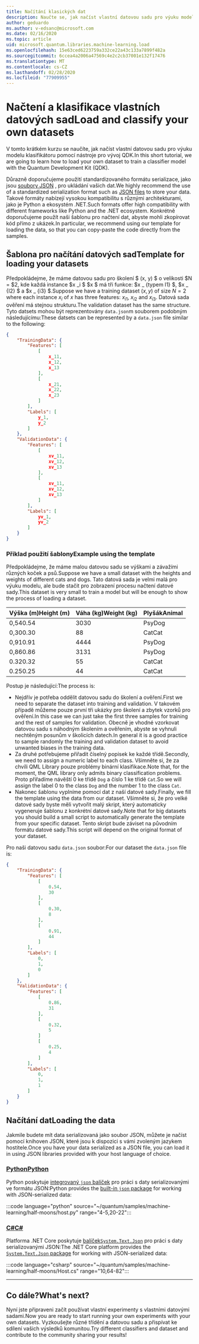 ```yaml
---
title: Načítání klasických dat
description: Naučte se, jak načíst vlastní datovou sadu pro výuku modelu klasifikátoru pomocí Microsoft Quantum Development Kit (QDK).
author: geduardo
ms.author: v-edsanc@microsoft.com
ms.date: 02/16/2020
ms.topic: article
uid: microsoft.quantum.libraries.machine-learning.load
ms.openlocfilehash: 15e63ced6223759a332ce22a43c133a7899f482a
ms.sourcegitcommit: 6ccea4a2006a47569c4e2c2cb37001e132f17476
ms.translationtype: MT
ms.contentlocale: cs-CZ
ms.lasthandoff: 02/28/2020
ms.locfileid: "77909955"
---
```

# <a name="load-and-classify-your-own-datasets"></a><span data-ttu-id="328a5-103">Načtení a klasifikace vlastních datových sad</span><span class="sxs-lookup"><span data-stu-id="328a5-103">Load and classify your own datasets</span></span>

<span data-ttu-id="328a5-104">V tomto krátkém kurzu se naučíte, jak načíst vlastní datovou sadu pro výuku modelu klasifikátoru pomocí nástroje pro vývoj QDK.</span><span class="sxs-lookup"><span data-stu-id="328a5-104">In this short tutorial, we are going to learn how to load your own dataset to train a classifier model with the Quantum Development Kit (QDK).</span></span>

<span data-ttu-id="328a5-105">Důrazně doporučujeme použití standardizovaného formátu serializace, jako jsou [soubory JSON](https://en.wikipedia.org/wiki/JSON) , pro ukládání vašich dat.</span><span class="sxs-lookup"><span data-stu-id="328a5-105">We highly recommend the use of a standardized serialization format such as [JSON files](https://en.wikipedia.org/wiki/JSON) to store your data.</span></span>
<span data-ttu-id="328a5-106">Takové formáty nabízejí vysokou kompatibilitu s různými architekturami, jako je Python a ekosystém .NET.</span><span class="sxs-lookup"><span data-stu-id="328a5-106">Such formats offer high compatibility with different frameworks like Python and the .NET ecosystem.</span></span>
<span data-ttu-id="328a5-107">Konkrétně doporučujeme použít naši šablonu pro načtení dat, abyste mohli zkopírovat kód přímo z ukázek.</span><span class="sxs-lookup"><span data-stu-id="328a5-107">In particular, we recommend using our template for loading the data, so that you can copy-paste the code directly from the samples.</span></span>

## <a name="template-for-loading-your-datasets"></a><span data-ttu-id="328a5-108">Šablona pro načítání datových sad</span><span class="sxs-lookup"><span data-stu-id="328a5-108">Template for loading your datasets</span></span>

<span data-ttu-id="328a5-109">Předpokládejme, že máme datovou sadu pro školení $ (x, y) $ o velikosti $N = $2, kde každá instance $x _i $ $x $ má tři funkce: $x _ {typem I1} $, $x _ {I2} $ a $x _ {i3} $.</span><span class="sxs-lookup"><span data-stu-id="328a5-109">Suppose we have a training dataset $(x, y)$ of size $N=2$ where each instance $x_i$ of $x$ has three features: $x_{i1}$, $x_{i2}$ and $x_{i3}$.</span></span>
<span data-ttu-id="328a5-110">Datová sada ověření má stejnou strukturu.</span><span class="sxs-lookup"><span data-stu-id="328a5-110">The validation dataset has the same structure.</span></span>
<span data-ttu-id="328a5-111">Tyto datsets mohou být reprezentovány `data.json`m souborem podobným následujícímu:</span><span class="sxs-lookup"><span data-stu-id="328a5-111">These datsets can be represented by a `data.json` file similar to the following:</span></span>

```json
{
    "TrainingData": {
        "Features": [
            [
                x_11,
                x_12,
                x_13
            ],
            [
                x_21,
                x_22,
                x_23
            ]
        ],
        "Labels": [
            y_1,
            y_2
        ]
    },
    "ValidationData": {
        "Features": [
            [
                xv_11,
                xv_12,
                xv_13
            ],
            [
                xv_11,
                xv_12,
                xv_13
            ]
        ],
        "Labels": [
            yv_1,
            yv_2
        ]
    }
}
```

### <a name="example-using-the-template"></a><span data-ttu-id="328a5-112">Příklad použití šablony</span><span class="sxs-lookup"><span data-stu-id="328a5-112">Example using the template</span></span>

<span data-ttu-id="328a5-113">Předpokládejme, že máme malou datovou sadu se výškami a závažími různých koček a psů.</span><span class="sxs-lookup"><span data-stu-id="328a5-113">Suppose we have a small dataset with the heights and weights of different cats and dogs.</span></span> <span data-ttu-id="328a5-114">Tato datová sada je velmi malá pro výuku modelu, ale bude stačit pro zobrazení procesu načtení datové sady.</span><span class="sxs-lookup"><span data-stu-id="328a5-114">This dataset is very small to train a model but will be enough to show the process of loading a dataset.</span></span>

| <span data-ttu-id="328a5-115">Výška (m)</span><span class="sxs-lookup"><span data-stu-id="328a5-115">Height (m)</span></span> | <span data-ttu-id="328a5-116">Váha (kg)</span><span class="sxs-lookup"><span data-stu-id="328a5-116">Weight (kg)</span></span> | <span data-ttu-id="328a5-117">Plyšák</span><span class="sxs-lookup"><span data-stu-id="328a5-117">Animal</span></span> |
|-----------|------------|--------|
| <span data-ttu-id="328a5-118">0,54</span><span class="sxs-lookup"><span data-stu-id="328a5-118">0.54</span></span>      | <span data-ttu-id="328a5-119">30</span><span class="sxs-lookup"><span data-stu-id="328a5-119">30</span></span>         | <span data-ttu-id="328a5-120">Psy</span><span class="sxs-lookup"><span data-stu-id="328a5-120">Dog</span></span>    |
| <span data-ttu-id="328a5-121">0,30</span><span class="sxs-lookup"><span data-stu-id="328a5-121">0.30</span></span>      | <span data-ttu-id="328a5-122">8</span><span class="sxs-lookup"><span data-stu-id="328a5-122">8</span></span>          | <span data-ttu-id="328a5-123">Cat</span><span class="sxs-lookup"><span data-stu-id="328a5-123">Cat</span></span>    |
| <span data-ttu-id="328a5-124">0,91</span><span class="sxs-lookup"><span data-stu-id="328a5-124">0.91</span></span>      | <span data-ttu-id="328a5-125">44</span><span class="sxs-lookup"><span data-stu-id="328a5-125">44</span></span>         | <span data-ttu-id="328a5-126">Psy</span><span class="sxs-lookup"><span data-stu-id="328a5-126">Dog</span></span>    |
| <span data-ttu-id="328a5-127">0,86</span><span class="sxs-lookup"><span data-stu-id="328a5-127">0.86</span></span>      | <span data-ttu-id="328a5-128">31</span><span class="sxs-lookup"><span data-stu-id="328a5-128">31</span></span>          | <span data-ttu-id="328a5-129">Psy</span><span class="sxs-lookup"><span data-stu-id="328a5-129">Dog</span></span>    |
| <span data-ttu-id="328a5-130">0.32</span><span class="sxs-lookup"><span data-stu-id="328a5-130">0.32</span></span>      | <span data-ttu-id="328a5-131">5</span><span class="sxs-lookup"><span data-stu-id="328a5-131">5</span></span>         | <span data-ttu-id="328a5-132">Cat</span><span class="sxs-lookup"><span data-stu-id="328a5-132">Cat</span></span>    |
| <span data-ttu-id="328a5-133">0.25</span><span class="sxs-lookup"><span data-stu-id="328a5-133">0.25</span></span>      | <span data-ttu-id="328a5-134">4</span><span class="sxs-lookup"><span data-stu-id="328a5-134">4</span></span>          | <span data-ttu-id="328a5-135">Cat</span><span class="sxs-lookup"><span data-stu-id="328a5-135">Cat</span></span>    |

<span data-ttu-id="328a5-136">Postup je následující:</span><span class="sxs-lookup"><span data-stu-id="328a5-136">The process is:</span></span>

- <span data-ttu-id="328a5-137">Nejdřív je potřeba oddělit datovou sadu do školení a ověření.</span><span class="sxs-lookup"><span data-stu-id="328a5-137">First we need to separate the dataset into training and validation.</span></span> <span data-ttu-id="328a5-138">V takovém případě můžeme pouze první tři ukázky pro školení a zbytek vzorků pro ověření.</span><span class="sxs-lookup"><span data-stu-id="328a5-138">In this case we can just take the first three samples for training and the rest of samples for validation.</span></span> <span data-ttu-id="328a5-139">Obecně je vhodné vzorkovat datovou sadu s náhodným školením a ověřením, abyste se vyhnuli nechtěným posunům v školicích datech.</span><span class="sxs-lookup"><span data-stu-id="328a5-139">In general it is a good practice to sample randomly the training and validation dataset to avoid unwanted biases in the training data.</span></span>
- <span data-ttu-id="328a5-140">Za druhé potřebujeme přiřadit číselný popisek ke každé třídě.</span><span class="sxs-lookup"><span data-stu-id="328a5-140">Secondly, we need to assign a numeric label to each class.</span></span> <span data-ttu-id="328a5-141">Všimněte si, že za chvíli QML Library pouze problémy binární klasifikace.</span><span class="sxs-lookup"><span data-stu-id="328a5-141">Note that, for the moment, the QML library only admits binary classification problems.</span></span> <span data-ttu-id="328a5-142">Proto přiřadíme návěští 0 ke třídě `Dog` a číslo 1 ke třídě `Cat`.</span><span class="sxs-lookup"><span data-stu-id="328a5-142">So we will assign the label 0 to the class `Dog` and the number 1 to the class `Cat`.</span></span>
- <span data-ttu-id="328a5-143">Nakonec šablonu vyplníme pomocí dat z naší datové sady.</span><span class="sxs-lookup"><span data-stu-id="328a5-143">Finally, we fill the template using the data from our dataset.</span></span> <span data-ttu-id="328a5-144">Všimněte si, že pro velké datové sady byste měli vytvořit malý skript, který automaticky vygeneruje šablonu z konkrétní datové sady.</span><span class="sxs-lookup"><span data-stu-id="328a5-144">Note that for big datasets you should build a small script to automatically generate the template from your specific dataset.</span></span> <span data-ttu-id="328a5-145">Tento skript bude záviset na původním formátu datové sady.</span><span class="sxs-lookup"><span data-stu-id="328a5-145">This script will depend on the original format of your dataset.</span></span>

<span data-ttu-id="328a5-146">Pro naši datovou sadu `data.json` soubor:</span><span class="sxs-lookup"><span data-stu-id="328a5-146">For our dataset the `data.json` file is:</span></span>

```json
{
    "TrainingData": {
        "Features": [
            [
                0.54,
                30
            ],
            [
                0.30,
                8
            ],
            [
                0.91,
                44
            ]
        ],
        "Labels": [
            0,
            1,
            0
        ]
    },
    "ValidationData": {
        "Features": [
            [
                0.86,
                31
            ],
            [
                0.32,
                5
            ]
            [
                0.25,
                4
            ]
        ],
        "Labels": [
            0,
            1,
            1
        ]
    }
}

```

## <a name="loading-the-data"></a><span data-ttu-id="328a5-147">Načítání dat</span><span class="sxs-lookup"><span data-stu-id="328a5-147">Loading the data</span></span>

<span data-ttu-id="328a5-148">Jakmile budete mít data serializovaná jako soubor JSON, můžete je načíst pomocí knihoven JSON, které jsou k dispozici s vámi zvoleným jazykem hostitele.</span><span class="sxs-lookup"><span data-stu-id="328a5-148">Once you have your data serialized as a JSON file, you can load it in using JSON libraries provided with your host language of choice.</span></span>

### <a name="python"></a>[<span data-ttu-id="328a5-149">Python</span><span class="sxs-lookup"><span data-stu-id="328a5-149">Python</span></span>](#tab/tabid-python)

<span data-ttu-id="328a5-150">Python poskytuje [integrovaný `json` balíček](https://docs.python.org/3.7/library/json.html) pro práci s daty serializovanými ve formátu JSON:</span><span class="sxs-lookup"><span data-stu-id="328a5-150">Python provides the [built-in `json` package](https://docs.python.org/3.7/library/json.html) for working with JSON-serialized data:</span></span>

:::code language="python" source="~/quantum/samples/machine-learning/half-moons/host.py" range="4-5,20-22":::

### <a name="c"></a>[<span data-ttu-id="328a5-151">C#</span><span class="sxs-lookup"><span data-stu-id="328a5-151">C#</span></span>](#tab/tabid-csharp)

<span data-ttu-id="328a5-152">Platforma .NET Core poskytuje [balíček`System.Text.Json`](https://www.nuget.org/packages/System.Text.Json) pro práci s daty serializovanými JSON:</span><span class="sxs-lookup"><span data-stu-id="328a5-152">The .NET Core platform provides the [`System.Text.Json` package](https://www.nuget.org/packages/System.Text.Json) for working with JSON-serialized data:</span></span>

:::code language="csharp" source="~/quantum/samples/machine-learning/half-moons/Host.cs" range="10,64-82":::

***

## <a name="whats-next"></a><span data-ttu-id="328a5-153">Co dále?</span><span class="sxs-lookup"><span data-stu-id="328a5-153">What's next?</span></span>

<span data-ttu-id="328a5-154">Nyní jste připraveni začít používat vlastní experimenty s vlastními datovými sadami.</span><span class="sxs-lookup"><span data-stu-id="328a5-154">Now you are ready to start running your own experiments with your own datasets.</span></span> <span data-ttu-id="328a5-155">Vyzkoušejte různé třídění a datovou sadu a přispívat ke sdílení vašich výsledků komunitou.</span><span class="sxs-lookup"><span data-stu-id="328a5-155">Try different classifiers and dataset and contribute to the community sharing your results!</span></span>
